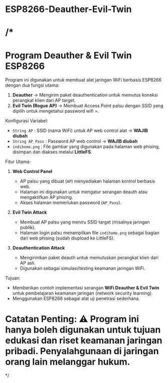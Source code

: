 # ESP8266-Deauther-Evil-Twin

/*
=====================================================================
Program Deauther & Evil Twin ESP8266
=====================================================================


Program ini digunakan untuk membuat alat jaringan WiFi berbasis ESP8266 
dengan dua fungsi utama: 
1. **Deauther** → Mengirim paket deauthentication untuk memutus koneksi 
   perangkat klien dari AP target.  
2. **Evil Twin (Rogue AP)** → Membuat Access Point palsu dengan SSID 
   yang dipilih untuk mengetahui password wifi =.

Konfigurasi Variabel:
- `String AP`       : SSID (nama WiFi) untuk AP web control alat → **WAJIB diubah**    
- `String AP_Pass`  : Password AP web control → **WAJIB diubah**   
- `indihome.png`    : File gambar yang digunakan pada halaman web phising, 
  disimpan dan diakses melalui **LittleFS**.  

Fitur Utama:
1. **Web Control Panel**
   - AP palsu yang dibuat (`AP`) menyediakan halaman kontrol berbasis web.  
   - Halaman ini digunakan untuk mengatur serangan deauth atau mengaktifkan 
     AP phising.  
   - Akses halaman memerlukan password (`AP_Pass`).  

2. **Evil Twin Attack**
   - Membuat AP palsu yang meniru SSID target (misalnya jaringan publik).  
   - Halaman login palsu menampilkan file `indihome.png` sebagai bagian dari 
     web phising (sudah diupload ke LittleFS).  

3. **Deauthentication Attack**
   - Mengirimkan paket deauth untuk memutuskan perangkat klien dari AP asli.  
   - Digunakan sebagai simulasi/testing keamanan jaringan WiFi.  

Tujuan:
- Memberikan contoh implementasi serangan **WiFi Deauther & Evil Twin** 
  untuk pembelajaran keamanan jaringan (network security learning).  
- Menggunakan ESP8266 sebagai alat uji penetrasi sederhana.  

Catatan Penting:
⚠️ Program ini hanya boleh digunakan untuk tujuan edukasi dan riset 
keamanan jaringan pribadi. Penyalahgunaan di jaringan orang lain 
melanggar hukum.  
=====================================================================
*/
